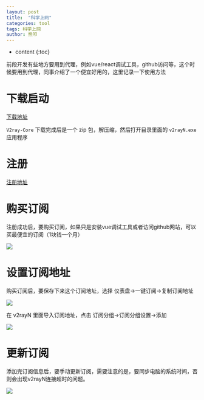 ```yaml
---
layout: post
title:  "科学上网"
categories: tool
tags: 科学上网
author: 熊叩
---
```


* content
{:toc}
 
前段开发有些地方要用到代理，例如vue/react调试工具，github访问等，这个时候要用到代理，同事介绍了一个便宜好用的，这里记录一下使用方法









# 下载启动

[下载地址](https://github.com/2dust/v2rayN/releases/download/6.23/v2rayN-With-Core.zip)

`V2ray-Core` 下载完成后是一个 zip 包，解压缩，然后打开目录里面的 `v2rayN.exe` 应用程序

# 注册

[注册地址](https://xn--mes358aby2apfg.com/#/login)

# 购买订阅

注册成功后，要购买订阅，如果只是安装vue调试工具或者访问github网站，可以买最便宜的订阅（1块钱一个月）

![](https://blogpackage.oss-cn-shenzhen.aliyuncs.com/shangwang/dingyue.jpg)

# 设置订阅地址

购买订阅后，要保存下来这个订阅地址，选择 仪表盘->一键订阅->复制订阅地址

![](https://blogpackage.oss-cn-shenzhen.aliyuncs.com/shangwang/fuzhidingyue.jpg)

在 v2rayN 里面导入订阅地址，点击 订阅分组->订阅分组设置->添加

![](https://blogpackage.oss-cn-shenzhen.aliyuncs.com/shangwang/tianjia.jpg)

# 更新订阅

添加完订阅信息后，要手动更新订阅，需要注意的是，要同步电脑的系统时间，否则会出现v2rayN连接超时的问题。

![](https://blogpackage.oss-cn-shenzhen.aliyuncs.com/shangwang/v2rayn.jpg)



